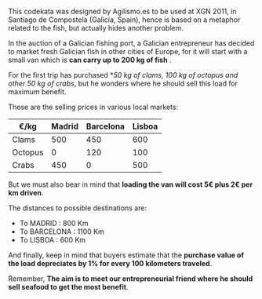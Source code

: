 This codekata was designed by Agilismo.es to be used at XGN 2011, in Santiago de Compostela (Galicia, Spain), hence is based on a metaphor related to the fish, but actually hides another problem.

In the auction of a Galician fishing port, a Galician entrepreneur has decided to market fresh Galician fish in other cities of Europe, for it will start with a small van which is **can carry up to 200 kg of fish** .

For the first trip has purchased **50 kg of clams, 100 kg of octopus and other 50 kg of crabs*, but he wonders where he should sell this load for maximum benefit.

These are the selling prices in various local markets:

| €/kg    | Madrid | Barcelona | Lisboa |
|---------|--------|-----------|--------|
| Clams   | 500    | 450       | 600    |
| Octopus | 0      | 120       | 100    |
| Crabs   | 450    | 0         | 500    |

But we must also bear in mind that **loading the van will cost 5€ plus 2€ per km driven**.

The distances to possible destinations are:

* To MADRID : 800 Km
* To BARCELONA : 1100 Km
* To LISBOA : 600 Km


And finally, keep in mind that buyers estimate that the **purchase value of the load depreciates by 1% for every 100 kilometers traveled**.

Remember, **The aim is to meet our entrepreneurial friend where he should sell seafood to get the most benefit**.
